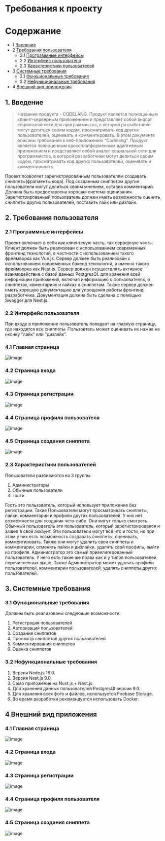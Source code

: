 # Требования к проекту 

Содержание
=================
* 1 [Введение](#1-введение)
* 2 [Требования пользователя](#2-требования-пользователя)
  * 2.1 [Программные интерфейсы](#21-программные-интерфейсы)
  * 2.2 [Интерфейс пользователя](#22-интерфейс-пользователя)
  * 2.3 [Характеристики пользователей](#23-характеристики-пользователей)
* 3 [Системные требования](#3-системные-требования)
  * 3.1 [Функциональные требования](#31-функциональные-требования)
  * 3.2 [Нефункциональные требования](#32-нефункциональные-требования)
* 4 [Внешний вид приложения](#3-внешний-вид-приложения)


## 1. Введение
> Название продукта - CODELANG.
Продукт является полноценным клиент-серверным приложением и представляет собой аналог социальной сети для программистов, в которой разработчики могут делиться своим кодом, просматривать код других пользователей, оценивать и комментировать.
В этом документе описаны требования к веб-приложению "Codelang". Продукт является полноценным кроссплатформенным адаптивным приложением и представляет собой аналог социальной сети для программистов, в которой разработчики могут делиться своим кодом, просматривать код других пользователей, оценивать и комментировать.

Проект позволяет зарегистрированным пользователям создавать сниппеты(фрагменты кода). Под созданным сниппетом другие пользователи могут делиться своим мнением, оставив комментарий. Должна быть предоставлена хорошая система оценивания. Зарегистрированный пользователь должен иметь возможность оценить сниппеты других пользователей, поставить лайк или дизлайк.

## 2. Требования пользователя

### 2.1 Программные интерфейсы
Проект включает в себя как клиентскую часть, так серверную часть. Клиент должен быть реализован с использованием современных фронтенд технологий, в частности с использованием такого фреймворка как Vue.js. Сервер должен быть реализован с использованием современных бэкенд технологий, а именно такого фреймворка как Nest.js.
Сервер должен осуществлять активное взаимодействие с базой данных PostgresQL для хранения всей информации приложения, включая информацию о пользователях, о сниппетах, коментариях и лайках к сниппетам. Также сервер должен иметь хорошую документацию для упрощения работы фронтенд разработчика. Документация должна быть сделана с помощью Swagger для Nest.js.

### 2.2 Интерфейс пользователя

При входе в приложение пользователь попадает на главную страницу, где находятся все сниппеты. Пользовтель может оценивать их нажав на иконку "лайк" или "дизлайк".

### 4.1 Главная страница
![image](https://user-images.githubusercontent.com/72657584/194246619-fe543928-41db-46aa-9bc6-cc63c12c4b52.png)

### 4.2 Страница входа
![image](https://user-images.githubusercontent.com/72657584/194247014-8d59d469-98e4-470c-9fa6-43dc0a372149.png)

### 4.3 Страница регистрации
![image](https://user-images.githubusercontent.com/72657584/194247079-3ef33efa-171e-423f-a61c-270bdbae52de.png)

### 4.4 Страница профиля пользователя
![image](https://user-images.githubusercontent.com/72657584/194247216-a72e6ed4-3029-4e54-b06f-384383840732.png)

### 4.5 Страница создания сниппета
![image](https://user-images.githubusercontent.com/72657584/194247267-65f2cd61-a026-4cac-a232-a070a7eaa65d.png)

### 2.3 Характеристики пользователей
Пользователи разбиваются на 3 группы:
1. Администраторы
2. Обычные пользователи
3. Гости

Гость это пользователь, который использует приложение без регистрации. Такие Пользователи могут просматривать сниппеты, лайки, комментарии и профили других пользователей. У них нет возможности для создания чего-либо. Они могут только смотреть.
Обычный пользователь это пользователь, который зарегистрировался и зашёл в свой аккаунт. Эти пользователи могут всё что и гости, но при этом у них есть возможность создавать сниппеты, оценивать, комментировать. Также они могут удалить свои сниппеты и комментарии, отменять лайки и дизлайки, удалять свой профиль, выйти из профиля.
Администратор это самый привелигерованный пользователь. У него есть такие же права как и у типов пользователей перечисленных выше. Также Администратор может удалять профили пользователей, комментарии пользователей, удалять сниппеты других пользователей. 

## 3. Системные требования

### 3.1 Функциональные требования
Должны быть реализованы следующие возможности:
1. Регистрация пользователей
2. Авторизация пользователей
3. Создание сниппетов
4. Просмотр сниппетов других пользователей
5. Комментирования сниппетов
6. Оценка сниппетов

### 3.2 Нефункциональные требования
1. Версия Node.js 16.0.
2. Версия Nest.js 9.0.
3. Само приложение на Nuxt.js + Nest.js.
4. Для хранения данных пользователей PostgresQl версии 9.0.
5. Для хранения всех фото и файлов, используется Firebase Storage.
6. Во время разработки рекомендуется использовать Docker.

## 4 Внешний вид приложения

### 4.1 Главная страница
![image](https://user-images.githubusercontent.com/72657584/194246619-fe543928-41db-46aa-9bc6-cc63c12c4b52.png)

### 4.2 Страница входа
![image](https://user-images.githubusercontent.com/72657584/194247014-8d59d469-98e4-470c-9fa6-43dc0a372149.png)

### 4.3 Страница регистрации
![image](https://user-images.githubusercontent.com/72657584/194247079-3ef33efa-171e-423f-a61c-270bdbae52de.png)

### 4.4 Страница профиля пользователя
![image](https://user-images.githubusercontent.com/72657584/194247216-a72e6ed4-3029-4e54-b06f-384383840732.png)

### 4.5 Страница создания сниппета
![image](https://user-images.githubusercontent.com/72657584/194247267-65f2cd61-a026-4cac-a232-a070a7eaa65d.png)



